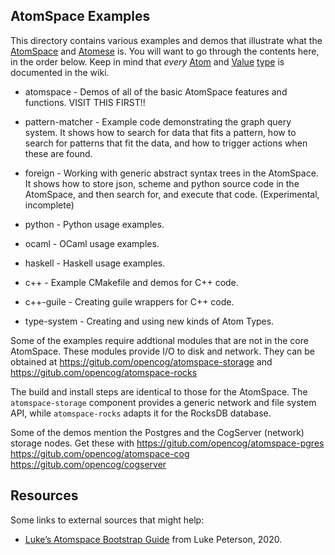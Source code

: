 AtomSpace Examples
------------------

This directory contains various examples and demos that illustrate
what the [AtomSpace](https://wiki.opencog.org/w/AtomSpace) and
[Atomese](https://wiki.opencog.org/w/Atomese) is.  You will want to
go through the contents here, in the order below. Keep in mind that
*every* [Atom](https://wiki.opencog.org/w/Atom) and
[Value](https://wiki.opencog.org/w/Value)
[type](https://wiki.opencog.org/w/Atom_types) is documented in the
wiki.

* atomspace     - Demos of all of the basic AtomSpace features and
                  functions. VISIT THIS FIRST!!

* pattern-matcher - Example code demonstrating the graph query system.
                  It shows how to search for data that fits a pattern,
                  how to search for patterns that fit the data, and
                  how to trigger actions when these are found.

* foreign       - Working with generic abstract syntax trees in the
                  AtomSpace. It shows how to store json, scheme and
                  python source code in the AtomSpace, and then search
                  for, and execute that code. (Experimental, incomplete)

* python        - Python usage examples.
* ocaml         - OCaml usage examples.
* haskell       - Haskell usage examples.

* c++           - Example CMakefile and demos for C++ code.
* c++-guile     - Creating guile wrappers for C++ code.

* type-system   - Creating and using new kinds of Atom Types.

Some of the examples require addtional modules that are not in the
core AtomSpace. These modules provide I/O to disk and network. They
can be obtained at
   https://gitub.com/opencog/atomspace-storage
and
   https://gitub.com/opencog/atomspace-rocks

The build and install steps are identical to those for the AtomSpace.
The `atomspace-storage` component provides a generic network and file
system API, while `atomspace-rocks` adapts it for the RocksDB database.

Some of the demos mention the Postgres and the CogServer (network)
storage nodes. Get these with
   https://gitub.com/opencog/atomspace-pgres
   https://gitub.com/opencog/atomspace-cog
   https://gitub.com/opencog/cogserver

Resources
---------
Some links to external sources that might help:
* [Luke’s Atomspace Bootstrap Guide](https://luketpeterson.github.io/atomspace-bootstrap-guide/)
  from Luke Peterson, 2020.
